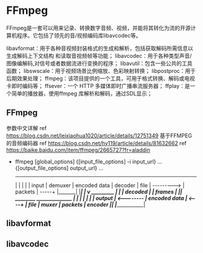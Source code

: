 # FFmpeg
FFmpeg是一套可以用来记录、转换数字音频、视频，并能将其转化为流的开源计算机程序。它包括了领先的音/视频编码库libavcodec等。

libavformat：用于各种音视频封装格式的生成和解析，包括获取解码所需信息以生成解码上下文结构
和读取音视频帧等功能；
libavcodec：用于各种类型声音/图像编解码,对信号或者数据流进行变换的程序；
libavutil：包含一些公共的工具函数；
libswscale：用于视频场景比例缩放、色彩映射转换；
libpostproc：用于后期效果处理；
ffmpeg：该项目提供的一个工具，可用于格式转换、解码或电视卡即时编码等；
ffsever：一个 HTTP 多媒体即时广播串流服务器；
ffplay：是一个简单的播放器，使用ffmpeg 库解析和解码，通过SDL显示；

## FFmpeg
参数中文详解
ref https://blog.csdn.net/leixiaohua1020/article/details/12751349
基于FFMPEG的音频编码器
ref https://blog.csdn.net/hy119/article/details/81632662
ref https://baike.baidu.com/item/ffmpeg/2665727?fr=aladdin
* ffmpeg [global_options] {[input_file_options] -i input_url} ... {[output_file_options] output_url} ...
	 _______              ______________
	|       |            |              |
	| input |  demuxer   | encoded data |   decoder
	| file  | ---------> | packets      | -----+
	|_______|            |______________|      |
	                                           v
	                                       _________
	                                      |         |
	                                      | decoded |
	                                      | frames  |
	                                      |_________|
	 ________             ______________       |
	|        |           |              |      |
	| output | <-------- | encoded data | <----+
	| file   |   muxer   | packets      |   encoder
	|________|           |______________|


## libavformat
## libavcodec